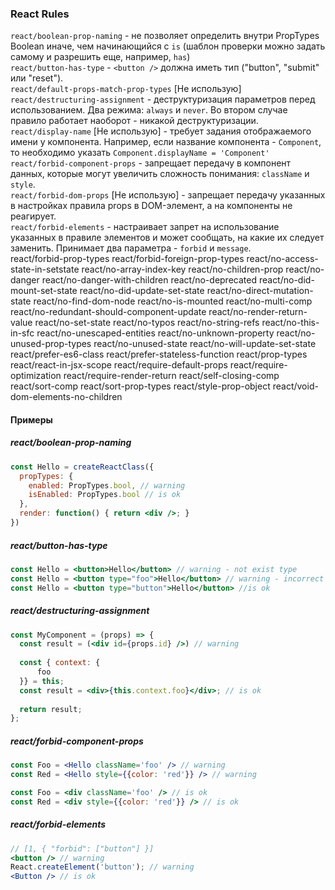 ### React Rules

`react/boolean-prop-naming` - не позволяет определить внутри PropTypes Boolean иначе, чем начинающийся с `is` (шаблон
проверки можно задать самому и разрешить еще, например, `has`)\
`react/button-has-type` - `<button />` должна иметь тип ("button", "submit" или "reset").\
`react/default-props-match-prop-types` [Не использую]\
`react/destructuring-assignment` - деструктуризация параметров перед использованием. Два режима: `always` и `never`. Во
втором случае правило работает наоборот - никакой деструктуризации.\
`react/display-name` [Не использую] - требует задания отображаемого имени у компонента. Например, если название компонента -
`Component`, то необходимо указать `Component.displayName = 'Component'`\
`react/forbid-component-props` - запрещает передачу в компонент данных, которые могут увеличить сложность понимания:
`className` и `style`.\
`react/forbid-dom-props` [Не использую] - запрещает передачу указанных в настройках правила props в DOM-элемент, а на
компоненты не реагирует.\
`react/forbid-elements` - настраивает запрет на использование указанных в правиле элементов и может сообщать, на какие их
следует заменить. Принимает два параметра - `forbid` и `message`.\
react/forbid-prop-types
react/forbid-foreign-prop-types
react/no-access-state-in-setstate
react/no-array-index-key
react/no-children-prop
react/no-danger
react/no-danger-with-children
react/no-deprecated
react/no-did-mount-set-state
react/no-did-update-set-state
react/no-direct-mutation-state
react/no-find-dom-node
react/no-is-mounted
react/no-multi-comp
react/no-redundant-should-component-update
react/no-render-return-value
react/no-set-state
react/no-typos
react/no-string-refs
react/no-this-in-sfc
react/no-unescaped-entities
react/no-unknown-property
react/no-unused-prop-types
react/no-unused-state
react/no-will-update-set-state
react/prefer-es6-class
react/prefer-stateless-function
react/prop-types
react/react-in-jsx-scope
react/require-default-props
react/require-optimization
react/require-render-return
react/self-closing-comp
react/sort-comp
react/sort-prop-types
react/style-prop-object
react/void-dom-elements-no-children

#### Примеры
##### react/boolean-prop-naming
```jsx harmony
const Hello = createReactClass({
  propTypes: {
    enabled: PropTypes.bool, // warning
    isEnabled: PropTypes.bool // is ok
  },
  render: function() { return <div />; }
})
```

##### react/button-has-type
```jsx harmony
const Hello = <button>Hello</button> // warning - not exist type
const Hello = <button type="foo">Hello</button> // warning - incorrect type
const Hello = <button type="button">Hello</button> //is ok
```

##### react/destructuring-assignment
```jsx harmony
const MyComponent = (props) => {
  const result = (<div id={props.id} />) // warning
  
  const { context: {
      foo
  }} = this;
  const result = <div>{this.context.foo}</div>; // is ok
  
  return result;
};
```

##### react/forbid-component-props
```jsx harmony
const Foo = <Hello className='foo' /> // warning
const Red = <Hello style={{color: 'red'}} /> // warning

const Foo = <div className='foo' /> // is ok
const Red = <div style={{color: 'red'}} /> // is ok
```

##### react/forbid-elements
```jsx harmony
// [1, { "forbid": ["button"] }]
<button /> // warning
React.createElement('button'); // warning
<Button /> // is ok
```